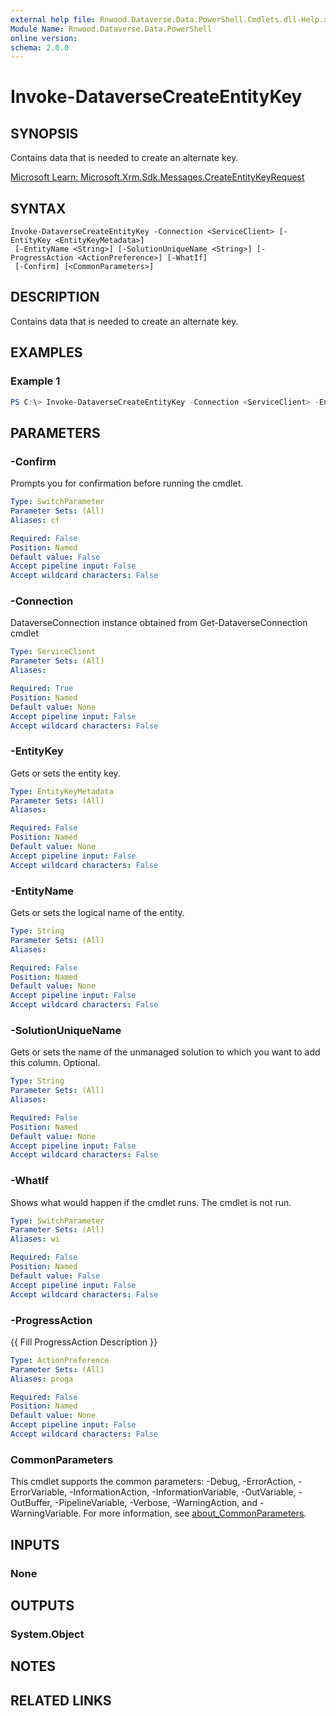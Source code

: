 ```yaml
---
external help file: Rnwood.Dataverse.Data.PowerShell.Cmdlets.dll-Help.xml
Module Name: Rnwood.Dataverse.Data.PowerShell
online version:
schema: 2.0.0
---
```


# Invoke-DataverseCreateEntityKey

## SYNOPSIS
Contains data that is needed to create an alternate key.

[Microsoft Learn: Microsoft.Xrm.Sdk.Messages.CreateEntityKeyRequest](https://learn.microsoft.com/dotnet/api/Microsoft.Xrm.Sdk.Messages.CreateEntityKeyRequest)

## SYNTAX

```
Invoke-DataverseCreateEntityKey -Connection <ServiceClient> [-EntityKey <EntityKeyMetadata>]
 [-EntityName <String>] [-SolutionUniqueName <String>] [-ProgressAction <ActionPreference>] [-WhatIf]
 [-Confirm] [<CommonParameters>]
```

## DESCRIPTION
Contains data that is needed to create an alternate key.

## EXAMPLES

### Example 1
```powershell
PS C:\> Invoke-DataverseCreateEntityKey -Connection <ServiceClient> -EntityKey <EntityKeyMetadata> -EntityName <String> -SolutionUniqueName <String>
```

## PARAMETERS

### -Confirm
Prompts you for confirmation before running the cmdlet.

```yaml
Type: SwitchParameter
Parameter Sets: (All)
Aliases: cf

Required: False
Position: Named
Default value: False
Accept pipeline input: False
Accept wildcard characters: False
```

### -Connection
DataverseConnection instance obtained from Get-DataverseConnection cmdlet

```yaml
Type: ServiceClient
Parameter Sets: (All)
Aliases:

Required: True
Position: Named
Default value: None
Accept pipeline input: False
Accept wildcard characters: False
```

### -EntityKey
Gets or sets the entity key.

```yaml
Type: EntityKeyMetadata
Parameter Sets: (All)
Aliases:

Required: False
Position: Named
Default value: None
Accept pipeline input: False
Accept wildcard characters: False
```

### -EntityName
Gets or sets the logical name of the entity.

```yaml
Type: String
Parameter Sets: (All)
Aliases:

Required: False
Position: Named
Default value: None
Accept pipeline input: False
Accept wildcard characters: False
```

### -SolutionUniqueName
Gets or sets the name of the unmanaged solution to which you want to add this column. Optional.

```yaml
Type: String
Parameter Sets: (All)
Aliases:

Required: False
Position: Named
Default value: None
Accept pipeline input: False
Accept wildcard characters: False
```

### -WhatIf
Shows what would happen if the cmdlet runs. The cmdlet is not run.

```yaml
Type: SwitchParameter
Parameter Sets: (All)
Aliases: wi

Required: False
Position: Named
Default value: False
Accept pipeline input: False
Accept wildcard characters: False
```

### -ProgressAction
{{ Fill ProgressAction Description }}

```yaml
Type: ActionPreference
Parameter Sets: (All)
Aliases: proga

Required: False
Position: Named
Default value: None
Accept pipeline input: False
Accept wildcard characters: False
```

### CommonParameters
This cmdlet supports the common parameters: -Debug, -ErrorAction, -ErrorVariable, -InformationAction, -InformationVariable, -OutVariable, -OutBuffer, -PipelineVariable, -Verbose, -WarningAction, and -WarningVariable. For more information, see [about_CommonParameters](http://go.microsoft.com/fwlink/?LinkID=113216).

## INPUTS

### None
## OUTPUTS

### System.Object
## NOTES

## RELATED LINKS
